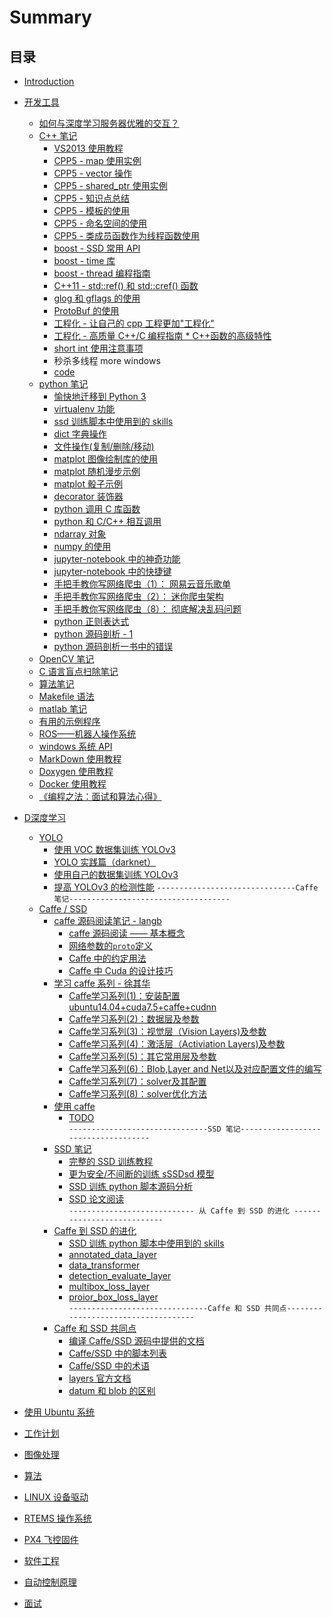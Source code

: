 # Summary

## 目录
* [ Introduction](README.md)
* [ 开发工具 ](./dev_tools/README.md)
    * [ 如何与深度学习服务器优雅的交互？](./dev_tools/work_on_server_effective.md)
    * [ C++ 笔记](./dev_tools/cpp/CPP_README.md)
        * [ VS2013 使用教程](./dev_tools/cpp/doc/vs2013_usage.md)
        * [CPP5 - map 使用实例](./dev_tools/cpp/doc/cpp_primer_5nd/map_instance.md)
        * [CPP5 - vector 操作](./dev_tools/cpp/doc/cpp_primer_5nd/vector_operation.md)
        * [CPP5 - shared_ptr 使用实例](./dev_tools/cpp/doc/cpp_primer_5nd/shared_ptr.md)
        * [CPP5 - 知识点总结](./dev_tools/cpp/doc/cpp_primer_5nd/cpp_primer_5nd.md)
        * [CPP5 - 模板的使用 ](./dev_tools/cpp/doc/cpp_primer_5nd/template.md)
        * [CPP5 - 命名空间的使用 ](./dev_tools/cpp/doc/cpp_primer_5nd/namespace.md)
        * [CPP5 - 类成员函数作为线程函数使用 ](./dev_tools/cpp/doc/thread_class_method.md)
        * [boost - SSD 常用 API](./dev_tools/cpp/doc/boost/boost_api_in_ssd.md)
        * [boost - time 库](./dev_tools/cpp/doc/boost/time.md)
        * [boost - thread 编程指南](./dev_tools/cpp/doc/boost/thread.md)
        * [C++11 - std::ref() 和 std::cref() 函数](./dev_tools/cpp/doc/c++11/ref_func.md)
        * [glog 和 gflags 的使用](./dev_tools/cpp/doc/gflags.md)
        * [ProtoBuf 的使用](./dev_tools/cpp/doc/protobuf.md)
        * [工程化 - 让自己的 cpp 工程更加"工程化" ](./dev_tools/cpp/doc/projective_cpp.md)
        * [工程化 - 高质量 C++/C 编程指南 * C++函数的高级特性](./dev_tools/cpp/doc/perfect_programing/advance_cpp_features.md)
        * [short int 使用注意事项](./dev_tools/cpp/doc/shortInt.md)
        * 秒杀多线程 more windows
        * [code](./dev_tools/cpp/code/CPP_CODE_README.md)
    * [ python 笔记](./dev_tools/python/PYTHON_README.md)
        * [ 愉快地迁移到 Python 3 ](./dev_tools/python/doc/python_virtualenv.md)
        * [ virtualenv 功能](./dev_tools/python/doc/python_virtualenv.md)
        * [ ssd 训练脚本中使用到的 skills ](./dev_tools/python/doc/skills_in_ssd_training_script.md)
        * [ dict 字典操作](./dev_tools/python/doc/dict.md)
        * [ 文件操作(复制/删除/移动)](./dev_tools/python/doc/dirs_files_operations.md)
        * [ matplot 图像绘制库的使用](./dev_tools/python/doc/matplotlib.md)
        * [ matplot 随机漫步示例](./dev_tools/python/doc/random_walk.md)
        * [ matplot 骰子示例](./dev_tools/python/doc/random_walk.md)
        * [ decorator 装饰器 ](./dev_tools/python/doc/decorator.md)
        * [ python 调用 C 库函数](./dev_tools/python/doc/call_libc_func.md)
        * [ python 和 C/C++ 相互调用](./dev_tools/python/doc/call_c_func.md)
        * [ ndarray 对象](./dev_tools/python/doc/science_compute/chapter2.md)
        * [ numpy 的使用](./dev_tools/python/doc/numpy.md)
        * [ jupyter-notebook 中的神奇功能](./dev_tools/python/doc/iPython/magic_functions.md)
        * [ jupyter-notebook 中的快捷键](./dev_tools/python/doc/iPython/key_bindings.md)
        * [ 手把手教你写网络爬虫（1）： 网易云音乐歌单 ](./dev_tools/python/doc/spider/step_by_step/netease_music.md)
        * [ 手把手教你写网络爬虫（2）： 迷你爬虫架构 ](./dev_tools/python/doc/spider/step_by_step/spider_archtechture.md)
        * [ 手把手教你写网络爬虫（8）： 彻底解决乱码问题 ](./dev_tools/python/doc/spider/step_by_step/character_encode.md)
        * [ python 正则表达式 ](./dev_tools/python/doc/spider/regular.md)
        * [ python 源码剖析 - 1](./dev_tools/python/doc/python_src_analysis.md)
        * [ python 源码剖析一书中的错误](./dev_tools/python/doc/python_src_mistake.md)
    * [ OpenCV 笔记](./dev_tools/opencv/OPENCV_README.md)
    * [ C 语言盲点扫除笔记](./dev_tools/c_blind_clear/C_README.md)
    * [ 算法笔记](./dev_tools/algorithm/README.md)
    * [ Makefile 语法](./dev_tools/makefile/README.md)
    * [ matlab 笔记](./dev_tools/matlab/README.md)
    * [ 有用的示例程序](./dev_tools/useful_examples/README.md)
    * [ ROS——机器人操作系统](./dev_tools/ros/README.md)
    * [ windows 系统 API](./dev_tools/windows_api/README.md)
    * [ MarkDown 使用教程](./dev_tools/md_usage/README.md)
    * [ Doxygen 使用教程](./dev_tools/doxygen/README.md)
    * [ Docker 使用教程](./dev_tools/docker/README.md)
    * [ 《编程之法：面试和算法心得》](https://github.com/julycoding/The-Art-Of-Programming-By-July/tree/master/ebook/zh)
* [ D深度学习 ](./deeplearning/README.md)
    * [ YOLO](./deeplearning/yolo/YOLO_README.md)
        * [ 使用 VOC 数据集训练 YOLOv3](./deeplearning/yolo/training_yolo_on_voc.md)
        * [ YOLO 实践篇（darknet） ](./deeplearning/yolo/yolo_config.md)
        * [ 使用自己的数据集训练 YOLOv3 ](./deeplearning/yolo/traing_yolo_on_custom_data.md)
        * [ 提高 YOLOv3 的检测性能](./deeplearning/yolo/how_to_improve_yolo_object_detection.md)
    `-------------------------------Caffe 笔记------------------------------------`
    * [ Caffe / SSD](./deeplearning/caffe_ssd/README.md)  
      * [ caffe 源码阅读笔记 - langb ](./deeplearning/caffe_ssd/doc/caffe/read_caffe_source_code/README.md)  
        * [ caffe 源码阅读 —— 基本概念 ](./deeplearning/caffe_ssd/doc/caffe/read_caffe_source_code/doc/caffe_src_read-1.md)   
        * [ 网络参数的`proto`定义 ](./deeplearning/caffe_ssd/doc/caffe/read_caffe_source_code/doc/caffe_proto.md)  
        * [ Caffe 中的约定用法 ](./deeplearning/caffe_ssd/doc/caffe/read_caffe_source_code/doc/caffe_base_usage.md)  
        * [ Caffe 中 Cuda 的设计技巧 ](./deeplearning/caffe_ssd/doc/caffe/read_caffe_source_code/doc/cuda_tricks.md)  
      * [ 学习 caffe 系列 - 徐其华](./deeplearning/caffe_ssd/doc/caffe/learning_caffe/README.md)  
        * [Caffe学习系列(1)：安装配置ubuntu14.04+cuda7.5+caffe+cudnn]()  
        * [Caffe学习系列(2)：数据层及参数]()  
        * [Caffe学习系列(3)：视觉层（Vision Layers)及参数]()   
        * [Caffe学习系列(4)：激活层（Activiation Layers)及参数]()  
        * [Caffe学习系列(5)：其它常用层及参数]()  
        * [Caffe学习系列(6)：Blob,Layer and Net以及对应配置文件的编写]()   
        * [Caffe学习系列(7)：solver及其配置]()  
        * [Caffe学习系列(8)：solver优化方法]()  
      * [ 使用 caffe ](./deeplearning/caffe_ssd/doc/caffe/use_caffe/README.md)  
        * [TODO]()  
      `-------------------------------SSD 笔记------------------------------------`
      * [ SSD 笔记 ](./deeplearning/caffe_ssd/doc/ssd/README.md)  
        * [ 完整的 SSD 训练教程 ](./deeplearning/caffe_ssd/doc/ssd/doc/ssd_training_example.md)   
        * [ 更为安全/不间断的训练 sSSDsd 模型 ](./deeplearning/caffe_ssd/doc/ssd/doc/train_ssd_models_safely.md)  
        * [ SSD 训练 python 脚本源码分析 ](./deeplearning/caffe_ssd/doc/ssd/doc/read_ssd_training_script.md)   
        * [ SSD 论文阅读 ](./deeplearning/caffe_ssd/doc/ssd/doc/ssd_paper_read.md)   
      `---------------------------- 从 Caffe 到 SSD 的进化 ---------------------------`
      * [ Caffe 到 SSD 的进化 ](./deeplearning/caffe_ssd/doc/caffe_to_ssd/README.md)  
        * [ SSD 训练 python 脚本中使用到的 skills ](./deeplearning/caffe_ssd/doc/caffe_to_ssd/doc/skills_in_ssd_training_script.md)  
        * [ annotated_data_layer](./deeplearning/caffe_ssd/doc/caffe_to_ssd/doc/annotated_data_layer.md)  
        * [ data_transformer](./deeplearning/caffe_ssd/doc/caffe_to_ssd/doc/data_transformer.md)  
        * [ detection_evaluate_layer](./deeplearning/caffe_ssd/doc/caffe_to_ssd/doc/detection_evaluate_layer.md)  
        * [ multibox_loss_layer](./deeplearning/caffe_ssd/doc/caffe_to_ssd/doc/multibox_loss_layer.md)  
        * [ proior_box_loss_layer](./deeplearning/caffe_ssd/doc/caffe_to_ssd/doc/proior_box_loss_layer.md)  
      `-------------------------------Caffe 和 SSD 共同点------------------------------------`
      * [ Caffe 和 SSD 共同点 ](./deeplearning/caffe_ssd/doc/caffe_common_ssd/README.md)  
        * [ 编译 Caffe/SSD 源码中提供的文档 ](./deeplearning/caffe_ssd/doc/caffe_common_ssd/build_docs_of_caffe_or_ssd.md)   
        * [ Caffe/SSD 中的脚本列表 ](./deeplearning/caffe_ssd/doc/caffe_common_ssd/scripts_of_ssd.md)   
        * [ Caffe/SSD 中的术语 ](./deeplearning/caffe_ssd/doc/caffe_common_ssd/terms_in_caffe_or_ssd.md)   
        * [ layers 官方文档](./deeplearning/caffe_ssd/doc/caffe_common_ssd/official_layers.md)  
        * [ datum 和 blob 的区别](./deeplearning/caffe_ssd/doc/caffe_common_ssd/datum_blob.md)  
        

* [ 使用 Ubuntu 系统 ](./ubuntu_os_usage/README.md)
* [ 工作计划 ](./work_plan/README.md)
* [ 图像处理 ](./image_process/README.md)
* [ 算法 ](./algorithms/README.md)
* [ LINUX 设备驱动 ](./linux_driver/README.md)
* [ RTEMS 操作系统](./rtems/README.md)
* [ PX4 飞控固件 ](./px4/README.md)
* [ 软件工程 ](./software_project/README.md)
* [ 自动控制原理 ](./auto_control_system/README.md)
* [ 面试 ](./interview/README.md)

